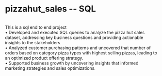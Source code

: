 # pizzahut_sales -- SQL
<br>
This is a sql end to end project
<br>
•	Developed and executed SQL queries to analyze the pizza hut sales dataset, addressing key business questions and providing actionable insights to the stakeholders.
<br>
•	Analyzed customer purchasing patterns and uncovered that number of orders based on category pizza types with highest selling pizzas, leading to an optimized product offering strategy.
<br>
•	Supported business growth by uncovering insights that informed marketing strategies and sales optimizations.

